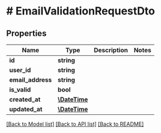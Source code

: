 # # EmailValidationRequestDto

## Properties

Name | Type | Description | Notes
------------ | ------------- | ------------- | -------------
**id** | **string** |  |
**user_id** | **string** |  |
**email_address** | **string** |  |
**is_valid** | **bool** |  |
**created_at** | [**\DateTime**](\DateTime) |  |
**updated_at** | [**\DateTime**](\DateTime) |  |

[[Back to Model list]](../../README#models) [[Back to API list]](../../README#endpoints) [[Back to README]](../../README)
